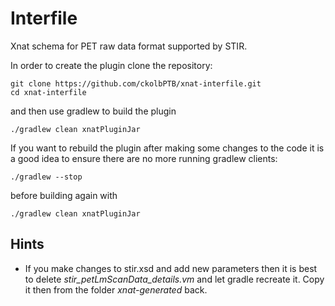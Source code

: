 # Interfile

Xnat schema for PET raw data format supported by STIR.

In order to create the plugin clone the repository:
```
git clone https://github.com/ckolbPTB/xnat-interfile.git
cd xnat-interfile
```
and then use gradlew to build the plugin
```
./gradlew clean xnatPluginJar
```

If you want to rebuild the plugin after making some changes to the code
it is a good idea to ensure there are no more running gradlew clients:
```
./gradlew --stop
```
before building again with
```
./gradlew clean xnatPluginJar
```

## Hints
- If you make changes to stir.xsd and add new parameters then it is best to delete *stir_petLmScanData_details.vm* and let gradle recreate it. Copy it then from the folder *xnat-generated* back.
